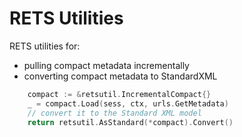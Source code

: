 RETS Utilities
======

RETS utilities for:

- pulling compact metadata incrementally
- converting compact metadata to StandardXML

```go
	compact := &retsutil.IncrementalCompact{}
	_ = compact.Load(sess, ctx, urls.GetMetadata)
	// convert it to the Standard XML model
	return retsutil.AsStandard(*compact).Convert()
```
